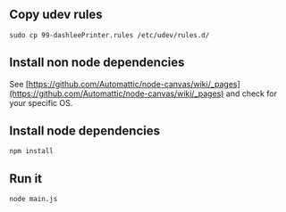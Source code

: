 ## Copy udev rules

`sudo cp 99-dashleePrinter.rules /etc/udev/rules.d/`

## Install non node dependencies

See [https://github.com/Automattic/node-canvas/wiki/_pages](https://github.com/Automattic/node-canvas/wiki/_pages) and check for your specific OS.

## Install node dependencies

`npm install`

## Run it

`node main.js`
